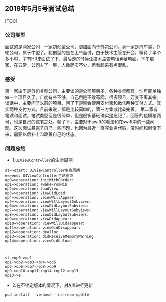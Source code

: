 ## 2019年5月5号面试总结
[TOC]

### 公司类型
面试的是两家公司，一家初创型公司，更加面向于外包公司。另一家是汽车类，D轮公司，属于中型了。初创型的是在上午面试，由于技术主管在开会，等待了半个多小时，才有HR来面试了下，最后走的时候让技术主管电话再给电面。下午那家，在五常，公司占了一层，人数确实不少，但看起来有点混乱。

### 感受
第一家由于是外包类型公司，主要谈的是公司项目多，各种类型都有，你可能单独做一个项目久了，广度有些不够。自己倒是不敢苟同，很多项目，万变不离其宗。谈话中，主要问了以前的项目，问了下是否会使用支付宝和微信两种支付方式。其实两种支付方式，目前来说，都是比较简单的，第三方集成比较完善。
第二家有笔试和面试，笔试类型但是很简单，但是很多基础确实是忘记了，回答的也模棱两可，也是自己的败笔之处。聊了下，主要对于swift的看法和在swift中的一些问题。这次面试暴露了自己一些问题，也因为最近一直写业务代码，没时间和懒惰下来，需要以后补上和改善自己的状态。

### 问题总结

* 1.`UIViewController`的生命周期



    
```flow
st=>start: UIViewController生命周期
e=>end: UIViewController生命结束
op0=>operation: initWithCorder:
op1=>operation: awakeFromNib
op2=>operation: loadView
op3=>operation: viewDidLoad:
op4=>operation: veiewWillAppear:
op5=>operation: viewWillLayoutSubviews:
op6=>operation: viewDidLayoutSubviews:
op7=>operation: viewWillLayoutSubviews:
op8=>operation: viewDidLayoutSubviews:
op9=>operation: viewDidAppear:
op10=>operation: viewWillDidsappear:
op11=>operation: viewDidDisappear:
op12=>operation: dealloc
op13=>operation: didReceiveMemoryWarning
op14=>operation: viewDidUnload



st->op0->op1
op1->op2->op3->op4->op5
op5->op6->op7->op8->op9
op9->op10->op11->op14->op12->op13
op13->e
```


* 2.在不锁定版本的情况下，对A库进行更新


```swift
pod install --verbose --no-repo-update
```

